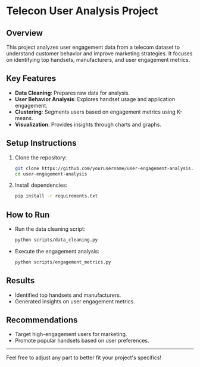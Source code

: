 # Telecon User Analysis Project

## Overview
This project analyzes user engagement data from a telecom dataset to understand customer behavior and improve marketing strategies. It focuses on identifying top handsets, manufacturers, and user engagement metrics.

## Key Features
- **Data Cleaning**: Prepares raw data for analysis.
- **User Behavior Analysis**: Explores handset usage and application engagement.
- **Clustering**: Segments users based on engagement metrics using K-means.
- **Visualization**: Provides insights through charts and graphs.

## Setup Instructions
1. Clone the repository:
   ```bash
   git clone https://github.com/yourusername/user-engagement-analysis.git
   cd user-engagement-analysis
   ```
2. Install dependencies:
   ```bash
   pip install -r requirements.txt
   ```

## How to Run
- Run the data cleaning script:
  ```bash
  python scripts/data_cleaning.py
  ```
- Execute the engagement analysis:
  ```bash
  python scripts/engagement_metrics.py
  ```

## Results
- Identified top handsets and manufacturers.
- Generated insights on user engagement metrics.

## Recommendations
- Target high-engagement users for marketing.
- Promote popular handsets based on user preferences.

---

Feel free to adjust any part to better fit your project's specifics!
